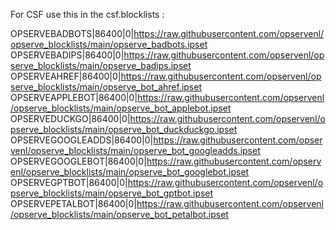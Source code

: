 For CSF use this in the csf.blocklists : 

OPSERVEBADBOTS|86400|0|https://raw.githubusercontent.com/opservenl/opserve_blocklists/main/opserve_badbots.ipset
OPSERVEBADIPS|86400|0|https://raw.githubusercontent.com/opservenl/opserve_blocklists/main/opserve_badips.ipset
OPSERVEAHREF|86400|0|https://raw.githubusercontent.com/opservenl/opserve_blocklists/main/opserve_bot_ahref.ipset
OPSERVEAPPLEBOT|86400|0|https://raw.githubusercontent.com/opservenl/opserve_blocklists/main/opserve_bot_applebot.ipset
OPSERVEDUCKGO|86400|0|https://raw.githubusercontent.com/opservenl/opserve_blocklists/main/opserve_bot_duckduckgo.ipset
OPSERVEGOOGLEADDS|86400|0|https://raw.githubusercontent.com/opservenl/opserve_blocklists/main/opserve_bot_googleadds.ipset
OPSERVEGOOGLEBOT|86400|0|https://raw.githubusercontent.com/opservenl/opserve_blocklists/main/opserve_bot_googlebot.ipset
OPSERVEGPTBOT|86400|0|https://raw.githubusercontent.com/opservenl/opserve_blocklists/main/opserve_bot_gptbot.ipset
OPSERVEPETALBOT|86400|0|https://raw.githubusercontent.com/opservenl/opserve_blocklists/main/opserve_bot_petalbot.ipset
